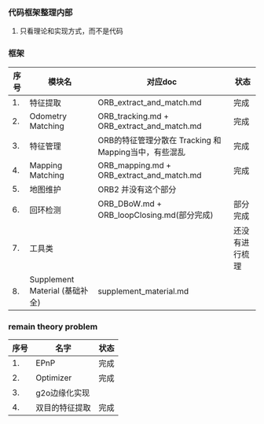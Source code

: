 <!--
 * @Author: Liu Weilong
 * @Date: 2021-01-28 08:56:06
 * @LastEditors: Liu Weilong 
 * @LastEditTime: 2021-02-23 13:11:19
 * @FilePath: /3rd-test-learning/31. orb_slam_related/origin/doc/doc_sketch.md
 * @Description: 
-->
### 代码框架整理内部
1. 只看理论和实现方式，而不是代码

### 框架

序号|模块名|对应doc|状态
---|---|----|----
1. |特征提取|                ORB_extract_and_match.md|完成
2. |Odometry Matching|      ORB_tracking.md  + ORB_extract_and_match.md|完成
3. |特征管理  |              ORB的特征管理分散在 Tracking 和 Mapping当中，有些混乱|完成
4. |Mapping Matching|       ORB_mapping.md + ORB_extract_and_match.md|完成
5. |地图维护|                ORB2 并没有这个部分
6. |回环检测|                ORB_DBoW.md + ORB_loopClosing.md(部分完成)<br>|部分完成
7. |工具类|                  |还没有进行梳理
8. |Supplement Material (基础补全)| supplement_material.md<br>

### remain theory problem
序号|名字|状态
---|---|----
1. |EPnP|           完成
2. |Optimizer|      完成
3. |g2o边缘化实现|
4. |双目的特征提取 |   完成